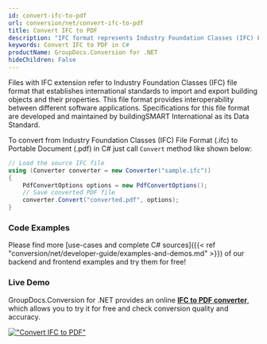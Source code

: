 ```yaml
---
id: convert-ifc-to-pdf
url: conversion/net/convert-ifc-to-pdf
title: Convert IFC to PDF
description: "IFC format represents Industry Foundation Classes (IFC) File Format with .ifc extension. Learn how to convert IFC to PDF file programmatically in C# language using GroupDocs.Conversion for .NET library."
keywords: Convert IFC to PDF in C#
productName: GroupDocs.Conversion for .NET
hideChildren: False
---
```


Files with IFC extension refer to  Industry Foundation Classes (IFC) file format that establishes international standards to import and export building objects and their properties. This file format provides interoperability between different software applications. Specifications for this file format are developed and maintained by buildingSMART International as its Data Standard.

To convert from Industry Foundation Classes (IFC) File Format (.ifc) to Portable Document (.pdf) in C# just call `Convert` method like shown below:

```csharp
// Load the source IFC file
using (Converter converter = new Converter("sample.ifc"))
{
    PdfConvertOptions options = new PdfConvertOptions();
    // Save converted PDF file
    converter.Convert("converted.pdf", options);
}
```

### Code Examples

Please find more [use-cases and complete C# sources]({{< ref "conversion/net/developer-guide/examples-and-demos.md" >}}) of our backend and frontend examples and try them for free!

### Live Demo

GroupDocs.Conversion for .NET provides an online [**IFC to PDF converter**](https://products.groupdocs.app/conversion/ifc-to-pdf), which allows you to try it for free and check conversion quality and accuracy.

[!["Convert IFC to PDF"](conversion/net/images/convert-ifc-to-pdf.png)](https://products.groupdocs.app/conversion/ifc-to-pdf)